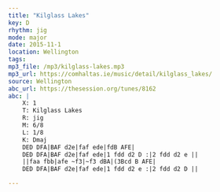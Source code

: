 ```yaml
---
title: "Kilglass Lakes"
key: D
rhythm: jig
mode: major
date: 2015-11-1
location: Wellington
tags: 
mp3_file: /mp3/kilglass-lakes.mp3
mp3_url: https://comhaltas.ie/music/detail/kilglass_lakes/
source: Wellington
abc_url: https://thesession.org/tunes/8162
abc: |
    X: 1
    T: Kilglass Lakes
    R: jig
    M: 6/8
    L: 1/8
    K: Dmaj
    DED DFA|BAF d2e|faf ede|fdB AFE|
    DED DFA|BAF d2e|faf ede|1 fdd d2 D :|2 fdd d2 e ||
    ||faa fbb|afe ~f3|~f3 dBA|(3Bcd B AFE|
    DED DFA|BAF d2e|faf ede|1 fdd d2 e :|2 fdd d2 D ||

---
```


